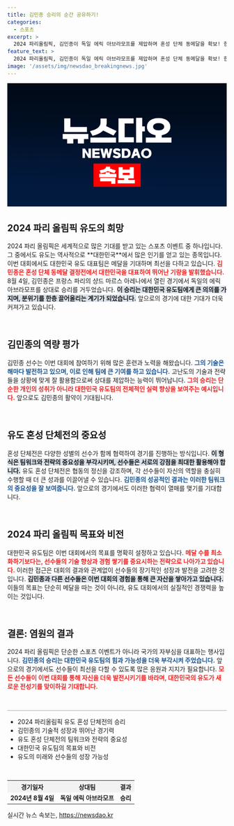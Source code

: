 ```yaml
---
title: 김민종 승리의 순간 공유하기!
categories:
  - 스포츠
excerpt: >
  2024 파리올림픽, 김민종이 독일 에릭 아브라모프를 제압하며 혼성 단체 동메달을 확보! 한국 유도 대표팀의 기세를 이어가는 순간을 놓치지 마세요!
feature_text: >
  2024 파리올림픽, 김민종이 독일 에릭 아브라모프를 제압하며 혼성 단체 동메달을 확보! 한국 유도 대표팀의 기세를 이어가는 순간을 놓치지 마세요!
image: '/assets/img/newsdao_breakingnews.jpg'
---
```


<p><img src="/assets/img/newsdao_breakingnews.jpg" alt="flaretime 속보" /></p>

<h2 data-ke-size="size26">2024 파리 올림픽 유도의 희망</h2>

<p data-ke-size="size16">2024 파리 올림픽은 세계적으로 많은 기대를 받고 있는 스포츠 이벤트 중 하나입니다. 그 중에서도 유도는 역사적으로 **대한민국**에서 많은 인기를 얻고 있는 종목입니다. 이번 대회에서도 대한민국 유도 대표팀은 메달을 기대하며 최선을 다하고 있습니다. <b><span style="color: #ee2323;">김민종은 혼성 단체 동메달 결정전에서 대한민국을 대표하여 뛰어난 기량을 발휘했습니다.</span></b> 8월 4일, 김민종은 프랑스 파리의 샹드 마르스 아레나에서 열린 경기에서 독일의 에릭 아브라모프를 상대로 승리를 거두었습니다. <b><span style="background-color: #21538527;">이 승리는 대한민국 유도팀에게 큰 의의를 가지며, 분위기를 한층 끌어올리는 계기가 되었습니다.</span></b> 앞으로의 경기에 대한 기대가 더욱 커져가고 있습니다.</p>

<p data-ke-size="size16">&nbsp;</p>

<h2 data-ke-size="size26">김민종의 역량 평가</h2>

<p data-ke-size="size16">김민종 선수는 이번 대회에 참여하기 위해 많은 훈련과 노력을 해왔습니다. <b><span style="color: #1a5490;">그의 기술은 해마다 발전하고 있으며, 이로 인해 팀에 큰 기여를 하고 있습니다.</span></b> 고난도의 기술과 전략들을 상황에 맞게 잘 활용함으로써 상대를 제압하는 능력이 뛰어납니다. <b><span style="color: #ee2323;">그의 승리는 단순한 개인의 성취가 아니라 대한민국 유도팀의 전체적인 실력 향상을 보여주는 예시입니다.</span></b> 앞으로도 김민종의 활약이 기대됩니다.</p>

<p data-ke-size="size16">&nbsp;</p>

<h2 data-ke-size="size26">유도 혼성 단체전의 중요성</h2>

<p data-ke-size="size16">혼성 단체전은 다양한 성별의 선수가 함께 협력하여 경기를 진행하는 방식입니다. <b><span style="background-color: #21538527;">이 형식은 팀워크와 전략의 중요성을 부각시키며, 선수들은 서로의 강점을 최대한 활용해야 합니다.</span></b> 유도 혼성 단체전은 협동의 정신을 강조하며, 각 선수들이 자신의 역할을 충실히 수행할 때 더 큰 성과를 이끌어낼 수 있습니다. <b><span style="color: #1a5490;">김민종의 성공적인 결과는 이러한 팀워크의 중요성을 잘 보여줍니다.</span></b> 앞으로의 경기에서도 이러한 협력이 열매를 맺기를 기대합니다.</p>

<p data-ke-size="size16">&nbsp;</p>

<h2 data-ke-size="size26">2024 파리 올림픽 목표와 비전</h2>

<p data-ke-size="size16">대한민국 유도팀은 이번 대회에서의 목표를 명확히 설정하고 있습니다. <b><span style="color: #ee2323;">메달 수를 최소화하기보다는, 선수들의 기술 향상과 경험 쌓기를 중요시하는 전략으로 나아가고 있습니다.</span></b> 이러한 접근은 대회의 결과와 관계없이 선수들의 장기적인 성장과 발전을 고려한 것입니다. <b><span style="background-color: #21538527;">김민종과 다른 선수들은 이번 대회의 경험을 통해 큰 자산을 쌓아가고 있습니다.</span></b> 이들의 목표는 단순히 메달을 따는 것이 아니라, 유도 대회에서의 실질적인 경쟁력을 높이는 것입니다. </p>

<p data-ke-size="size16">&nbsp;</p>

<h2 data-ke-size="size26">결론: 염원의 결과</h2>

<p data-ke-size="size16">2024 파리 올림픽은 단순한 스포츠 이벤트가 아니라 국가의 자부심을 대표하는 행사입니다. <b><span style="color: #1a5490;">김민종의 승리는 대한민국 유도팀의 힘과 가능성을 더욱 부각시켜 주었습니다.</span></b> 앞으로의 경기에서도 선수들이 최선을 다할 수 있도록 많은 응원과 지지가 필요합니다. <b><span style="color: #ee2323;">모든 선수들이 이번 대회를 통해 자신을 더욱 발전시키기를 바라며, 대한민국의 유도가 새로운 전성기를 맞이하길 기대합니다.</span></b></p>

<p data-ke-size="size16">&nbsp;</p>

<hr style="height:2px; border:none; background-color:#ccc;"/>

<ul>
  <li>2024 파리올림픽 유도 혼성 단체전의 승리</li>
  <li>김민종의 기술적 성장과 뛰어난 경기력</li>
  <li>유도 혼성 단체전의 팀워크와 전략의 중요성</li>
  <li>대한민국 유도팀의 목표와 비전</li>
  <li>유도의 미래와 선수들의 성장 가능성</li>
</ul>

<p data-ke-size="size16">&nbsp;</p>

<table style="width:100%; border-collapse:collapse;">
  <tr>
    <th style="text-align:center; background-color:#f2f2f2;">경기일자</th>
    <th style="text-align:center; background-color:#f2f2f2;">상대팀</th>
    <th style="text-align:center; background-color:#f2f2f2;">결과</th>
  </tr>
  <tr>
    <td style="text-align:center; height:17px;"><b>2024년 8월 4일</b></td>
    <td style="text-align:center; height:17px;"><b>독일 에릭 아브라모프</b></td>
    <td style="text-align:center; height:17px;"><b>승리</b></td>
  </tr>
</table>
실시간 뉴스 속보는, <a href="https://newsdao.kr" rel="dofollow">https://newsdao.kr</a>


